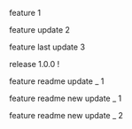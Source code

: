 
feature 1

feature update 2

feature last update 3

release 1.0.0 !

feature readme update _ 1

feature readme new update _ 1

feature readme new update _ 2